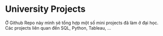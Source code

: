 # University Projects
Ở Github Repo này mình sẽ tổng hợp một số mini projects đã làm ở đại học.
Các projects liên quan đến SQL, Python, Tableau, ...
